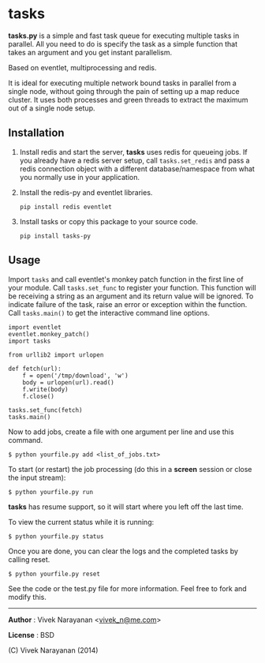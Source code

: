 tasks
===

__tasks.py__ is a simple and fast task queue for executing multiple tasks in parallel. All you need to do is specify the task as a simple function that takes an argument and you get instant parallelism.

Based on eventlet, multiprocessing and redis.

It is ideal for executing multiple network bound tasks in parallel from a single node, without going through the pain of setting up a map reduce cluster. It uses both processes and green threads to extract the maximum out of a single node setup.

Installation
-----------

1. Install redis and start the server, **tasks** uses redis for queueing jobs. If you already have a redis server setup, call `tasks.set_redis` and pass a redis connection object with a different database/namespace from what you normally use in your application. 

2. Install the redis-py and eventlet libraries.
	
    `pip install redis eventlet`

3. Install tasks or copy this package to your source code.

    `pip install tasks-py`

Usage
-----
Import `tasks` and call eventlet's monkey patch function in the first line of your module. Call `tasks.set_func` to register your function. This function will be receiving a string as an argument and its return value will be ignored. To indicate failure of the task, raise an error or exception within the function. Call `tasks.main()` to get the interactive command line options.  	

    import eventlet
    eventlet.monkey_patch()
    import tasks
    
    from urllib2 import urlopen
    
    def fetch(url):
    	f = open('/tmp/download', 'w')
    	body = urlopen(url).read()
    	f.write(body)
    	f.close()
    	
    tasks.set_func(fetch)
    tasks.main()
    
Now to add jobs, create a file with one argument per line and use this command.

`$ python yourfile.py add <list_of_jobs.txt>`

To start (or restart) the job processing (do this in a **screen** session or close the input stream):

`$ python yourfile.py run`

**tasks** has resume support, so it will start where you left off the last time.

To view the current status while it is running: 

`$ python yourfile.py status`

Once you are done, you can clear the logs and the completed tasks by calling reset.

`$ python yourfile.py reset`

See the code or the test.py file for more information. Feel free to fork and modify this.

----

**Author** : Vivek Narayanan <<vivek_n@me.com>>

**License** : BSD

(C) Vivek Narayanan (2014)


